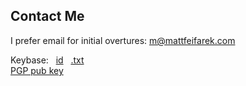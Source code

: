 Contact Me
----------

I prefer email for initial overtures: <a href="mailto:m@mattfeifarek.com" title="email me">m@mattfeifarek.com</a>

Keybase: &nbsp; <a href="https://keybase.io/mattfeifarek" title="Keybase page...">id</a> &nbsp; <a href="keybase.txt" title="Keybase text proof">.txt</a><br>
<a href="https://keybase.io/mattfeifarek/key.asc" title="PGP public key">PGP pub key</a>